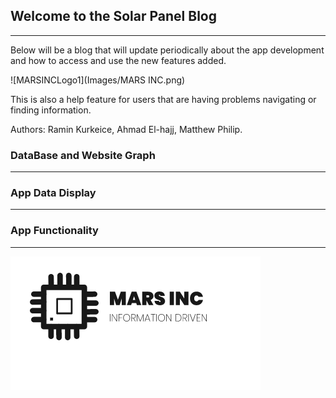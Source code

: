 ## Welcome to the Solar Panel Blog
------------------------------------
Below will be a blog that will update periodically about the app development and how to access and use the new features added.

![MARSINCLogo1](Images/MARS INC.png)

This is also a help feature for users that are having problems navigating or finding information.

Authors: Ramin Kurkeice, Ahmad El-hajj, Matthew Philip.

### DataBase and Website Graph
--------------------------------


### App Data Display
----------------------


### App Functionality
----------------------


![MARSINCLogo2](/Images/mars2.png)
